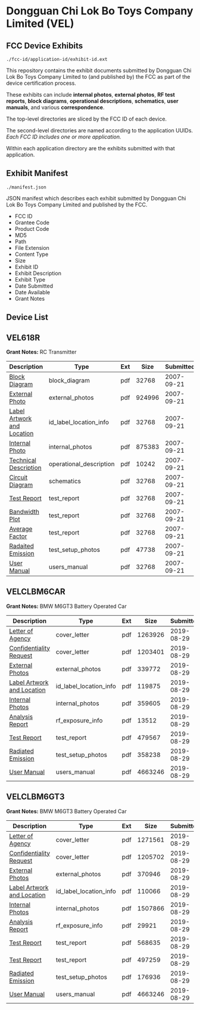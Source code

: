 # Dongguan Chi Lok Bo Toys Company Limited (VEL)
## FCC Device Exhibits

```
./fcc-id/application-id/exhibit-id.ext
```

This repository contains the exhibit documents submitted by Dongguan Chi Lok Bo Toys Company Limited to (and published by) the FCC as part of the device certification process.

These exhibits can include **internal photos**, **external photos**, **RF test reports**, **block diagrams**, **operational descriptions**, **schematics**, **user manuals**, and various **correspondence**.

The top-level directories are sliced by the FCC ID of each device.

The second-level directories are named according to the application UUIDs. *Each FCC ID includes one or more application.*

Within each application directory are the exhibits submitted with that application. 

## Exhibit Manifest

```
./manifest.json
```

JSON manifest which describes each exhibit submitted by Dongguan Chi Lok Bo Toys Company Limited and published by the FCC.

- FCC ID
- Grantee Code
- Product Code
- MD5
- Path
- File Extension
- Content Type
- Size
- Exhibit ID
- Exhibit Description
- Exhibit Type
- Date Submitted
- Date Available
- Grant Notes

## Device List
## VEL618R
**Grant Notes:** RC Transmitter

| Description | Type | Ext | Size | Submitted | Available |
| ----------- | ---- | --- | ---- | --------- | --------- |
| [Block Diagram](VEL618R/b436b0508188b1af8b5b3f8611da88c2/845919.pdf) | block_diagram | pdf | 32768 | 2007-09-21 | 2007-09-21 |
| [External Photo](VEL618R/b436b0508188b1af8b5b3f8611da88c2/845917.pdf) | external_photos | pdf | 924996 | 2007-09-21 | 2007-09-21 |
| [Label Artwork and Location](VEL618R/b436b0508188b1af8b5b3f8611da88c2/845921.pdf) | id_label_location_info | pdf | 32768 | 2007-09-21 | 2007-09-21 |
| [Internal Photo](VEL618R/b436b0508188b1af8b5b3f8611da88c2/845918.pdf) | internal_photos | pdf | 875383 | 2007-09-21 | 2007-09-21 |
| [Technical Description](VEL618R/b436b0508188b1af8b5b3f8611da88c2/845914.pdf) | operational_description | pdf | 10242 | 2007-09-21 | 2007-09-21 |
| [Circuit Diagram](VEL618R/b436b0508188b1af8b5b3f8611da88c2/845920.pdf) | schematics | pdf | 32768 | 2007-09-21 | 2007-09-21 |
| [Test Report](VEL618R/b436b0508188b1af8b5b3f8611da88c2/845913.pdf) | test_report | pdf | 32768 | 2007-09-21 | 2007-09-21 |
| [Bandwidth Plot](VEL618R/b436b0508188b1af8b5b3f8611da88c2/845916.pdf) | test_report | pdf | 32768 | 2007-09-21 | 2007-09-21 |
| [Average Factor](VEL618R/b436b0508188b1af8b5b3f8611da88c2/845923.pdf) | test_report | pdf | 32768 | 2007-09-21 | 2007-09-21 |
| [Radaited Emission](VEL618R/b436b0508188b1af8b5b3f8611da88c2/845915.pdf) | test_setup_photos | pdf | 47738 | 2007-09-21 | 2007-09-21 |
| [User Manual](VEL618R/b436b0508188b1af8b5b3f8611da88c2/845922.pdf) | users_manual | pdf | 32768 | 2007-09-21 | 2007-09-21 |
## VELCLBM6CAR
**Grant Notes:** BMW M6GT3 Battery Operated Car

| Description | Type | Ext | Size | Submitted | Available |
| ----------- | ---- | --- | ---- | --------- | --------- |
| [Letter of Agency](VELCLBM6CAR/f31d3f65a7562cb89157ad7ad4105959/4419599.pdf) | cover_letter | pdf | 1263926 | 2019-08-29 | 2019-08-29 |
| [Confidentiality Request](VELCLBM6CAR/f31d3f65a7562cb89157ad7ad4105959/4419600.pdf) | cover_letter | pdf | 1203401 | 2019-08-29 | 2019-08-29 |
| [External Photos](VELCLBM6CAR/f31d3f65a7562cb89157ad7ad4105959/4419607.pdf) | external_photos | pdf | 339772 | 2019-08-29 | 2019-08-29 |
| [Label Artwork and Location](VELCLBM6CAR/f31d3f65a7562cb89157ad7ad4105959/4419608.pdf) | id_label_location_info | pdf | 119875 | 2019-08-29 | 2019-08-29 |
| [Internal Photos](VELCLBM6CAR/f31d3f65a7562cb89157ad7ad4105959/4419609.pdf) | internal_photos | pdf | 359605 | 2019-08-29 | 2019-08-29 |
| [Analysis Report](VELCLBM6CAR/f31d3f65a7562cb89157ad7ad4105959/4419610.pdf) | rf_exposure_info | pdf | 13512 | 2019-08-29 | 2019-08-29 |
| [Test Report](VELCLBM6CAR/f31d3f65a7562cb89157ad7ad4105959/4419605.pdf) | test_report | pdf | 479567 | 2019-08-29 | 2019-08-29 |
| [Radiated Emission](VELCLBM6CAR/f31d3f65a7562cb89157ad7ad4105959/4419606.pdf) | test_setup_photos | pdf | 358238 | 2019-08-29 | 2019-08-29 |
| [User Manual](VELCLBM6CAR/f31d3f65a7562cb89157ad7ad4105959/4419601.pdf) | users_manual | pdf | 4663246 | 2019-08-29 | 2019-08-29 |
## VELCLBM6GT3
**Grant Notes:** BMW M6GT3 Battery Operated Car

| Description | Type | Ext | Size | Submitted | Available |
| ----------- | ---- | --- | ---- | --------- | --------- |
| [Letter of Agency](VELCLBM6GT3/179dca9ff256d1f74ad927d4eb976456/4419630.pdf) | cover_letter | pdf | 1271561 | 2019-08-29 | 2019-08-29 |
| [Confidentiality Request](VELCLBM6GT3/179dca9ff256d1f74ad927d4eb976456/4419631.pdf) | cover_letter | pdf | 1205702 | 2019-08-29 | 2019-08-29 |
| [External Photos](VELCLBM6GT3/179dca9ff256d1f74ad927d4eb976456/4419639.pdf) | external_photos | pdf | 370946 | 2019-08-29 | 2019-08-29 |
| [Label Artwork and Location](VELCLBM6GT3/179dca9ff256d1f74ad927d4eb976456/4419640.pdf) | id_label_location_info | pdf | 110066 | 2019-08-29 | 2019-08-29 |
| [Internal Photos](VELCLBM6GT3/179dca9ff256d1f74ad927d4eb976456/4419641.pdf) | internal_photos | pdf | 1507866 | 2019-08-29 | 2019-08-29 |
| [Analysis Report](VELCLBM6GT3/179dca9ff256d1f74ad927d4eb976456/4419642.pdf) | rf_exposure_info | pdf | 29921 | 2019-08-29 | 2019-08-29 |
| [Test Report](VELCLBM6GT3/179dca9ff256d1f74ad927d4eb976456/4419636.pdf) | test_report | pdf | 568635 | 2019-08-29 | 2019-08-29 |
| [Test Report](VELCLBM6GT3/179dca9ff256d1f74ad927d4eb976456/4419637.pdf) | test_report | pdf | 497259 | 2019-08-29 | 2019-08-29 |
| [Radiated Emission](VELCLBM6GT3/179dca9ff256d1f74ad927d4eb976456/4419638.pdf) | test_setup_photos | pdf | 176936 | 2019-08-29 | 2019-08-29 |
| [User Manual](VELCLBM6GT3/179dca9ff256d1f74ad927d4eb976456/4419601.pdf) | users_manual | pdf | 4663246 | 2019-08-29 | 2019-08-29 |
